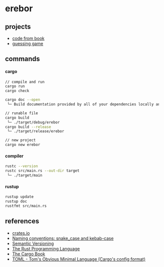 # erebor

## projects

* [code from book](https://github.com/km3ll/rust/tree/project/code-from-book)
* [guessing game](https://github.com/km3ll/rust/tree/project/guessing-game)

## commands

#### cargo

```bash
// compile and run
cargo run
cargo check

cargo doc --open 
 └─ Build documentation provided by all of your dependencies locally and open it in your browser

// runable file
cargo build
 └─ ./target/debug/erebor
cargo build --release
 └─ ./target/release/erebor

// new project
cargo new erebor
```

#### compiler

```bash
rustc --version
rustc src/main.rs --out-dir target
 └─ ./target/main
```

#### rustup

```bash
rustup update
rustup doc
rustfmt src/main.rs
```

## references

- [crates.io](https://crates.io/)
- [Naming conventions: snake_case and kebab-case](https://www.theserverside.com/definition/Snake-case)
- [Semantic Versioning](https://semver.org/)
- [The Rust Programming Language](https://doc.rust-lang.org/book/title-page.html)
- [The Cargo Book](https://doc.rust-lang.org/cargo/index.html)
- [TOML - Tom's Obvious Minimal Language (Cargo's config format)](https://toml.io/en/)
